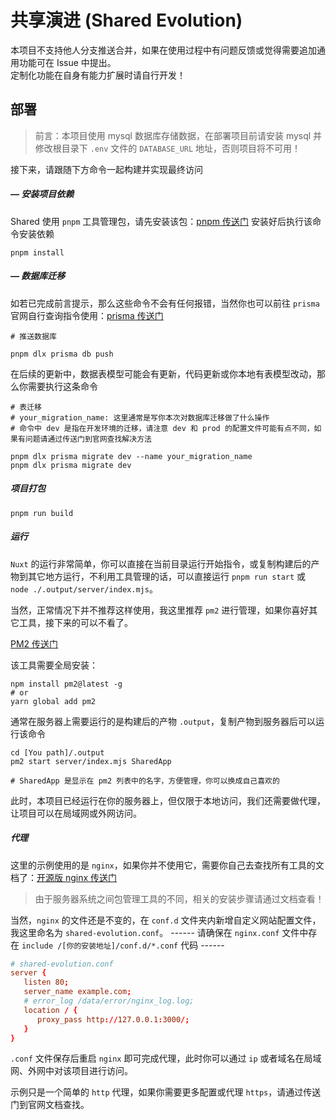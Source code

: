 # 共享演进 (Shared Evolution)

本项目不支持他人分支推送合并，如果在使用过程中有问题反馈或觉得需要追加通用功能可在 Issue 中提出。  
定制化功能在自身有能力扩展时请自行开发！

## 部署

> 前言：本项目使用 mysql 数据库存储数据，在部署项目前请安装 mysql 并修改根目录下 `.env` 文件的 `DATABASE_URL` 地址，否则项目将不可用！

接下来，请跟随下方命令一起构建并实现最终访问

##### — 安装项目依赖

Shared 使用 `pnpm` 工具管理包，请先安装该包：[pnpm 传送门](https://pnpm.io/zh/installation)
安装好后执行该命令安装依赖

```base
pnpm install
```

##### — 数据库迁移

如若已完成前言提示，那么这些命令不会有任何报错，当然你也可以前往 `prisma` 官网自行查询指令使用：[prisma 传送门](https://www.prisma.io/)

```base
# 推送数据库

pnpm dlx prisma db push
```

在后续的更新中，数据表模型可能会有更新，代码更新或你本地有表模型改动，那么你需要执行这条命令

```base
# 表迁移
# your_migration_name: 这里通常是写你本次对数据库迁移做了什么操作
# 命令中 dev 是指在开发环境的迁移，请注意 dev 和 prod 的配置文件可能有点不同，如果有问题请通过传送门到官网查找解决方法

pnpm dlx prisma migrate dev --name your_migration_name
pnpm dlx prisma migrate dev
```

##### 项目打包

```base
pnpm run build
```

##### 运行

`Nuxt` 的运行非常简单，你可以直接在当前目录运行开始指令，或复制构建后的产物到其它地方运行，不利用工具管理的话，可以直接运行 `pnpm run start` 或 `node ./.output/server/index.mjs`。

当然，正常情况下并不推荐这样使用，我这里推荐 `pm2` 进行管理，如果你喜好其它工具，接下来的可以不看了。

[PM2 传送门](https://pm2.keymetrics.io/)

该工具需要全局安装：

```base
npm install pm2@latest -g
# or
yarn global add pm2
```

通常在服务器上需要运行的是构建后的产物 `.output`，复制产物到服务器后可以运行该命令

```base
cd [You path]/.output
pm2 start server/index.mjs SharedApp

# SharedApp 是显示在 pm2 列表中的名字，方便管理，你可以换成自己喜欢的
```

此时，本项目已经运行在你的服务器上，但仅限于本地访问，我们还需要做代理，让项目可以在局域网或外网访问。

##### 代理

这里的示例使用的是 `nginx`，如果你并不使用它，需要你自己去查找所有工具的文档了：[开源版 nginx 传送门](https://docs.nginx.com/nginx/admin-guide/installing-nginx/installing-nginx-open-source/)

> 由于服务器系统之间包管理工具的不同，相关的安装步骤请通过文档查看！

当然，`nginx` 的文件还是不变的，在 `conf.d` 文件夹内新增自定义网站配置文件，我这里命名为 `shared-evolution.conf`。
------ 请确保在 `nginx.conf` 文件中存在 `include /[你的安装地址]/conf.d/*.conf` 代码 ------

```conf
# shared-evolution.conf
server {
   listen 80;
   server_name example.com;
   # error_log /data/error/nginx_log.log;
   location / {
      proxy_pass http://127.0.0.1:3000/;
   }
}
```

`.conf` 文件保存后重启 `nginx` 即可完成代理，此时你可以通过 `ip` 或者域名在局域网、外网中对该项目进行访问。

示例只是一个简单的 `http` 代理，如果你需要更多配置或代理 `https`，请通过传送门到官网文档查找。

